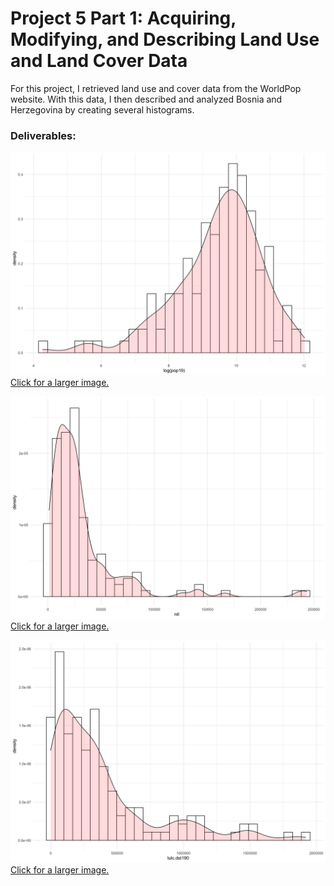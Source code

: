 # Project 5 Part 1: Acquiring, Modifying, and Describing Land Use and Land Cover Data

For this project, I retrieved land use and cover data from the WorldPop website. With this data, I then described and analyzed Bosnia and Herzegovina by creating several histograms.

### Deliverables:
![](bihpophist.png)
[Click for a larger image.](bihpophist.png)

![](bihntlhist.png)
[Click for a larger image.](bihntlhist.png)

![](bihdst190hist.png)
[Click for a larger image.](bihdst190hist.png)
